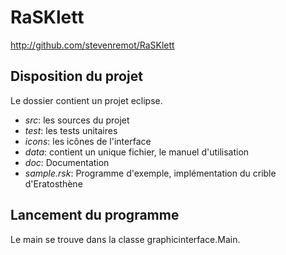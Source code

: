 # RaSKlett

http://github.com/stevenremot/RaSKlett

## Disposition du projet

Le dossier contient un projet eclipse.

- *src*: les sources du projet
- *test*: les tests unitaires
- *icons*: les icônes de l'interface
- *data*: contient un unique fichier, le manuel d'utilisation
- *doc*: Documentation
- *sample.rsk*: Programme d'exemple, implémentation du crible d'Eratosthène

## Lancement du programme

Le main se trouve dans la classe graphicinterface.Main.